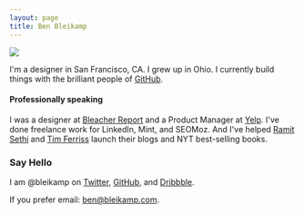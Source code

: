 ```yaml
---
layout: page
title: Ben Bleikamp
---
```


<img src="/images/ben.png" class="pull-right">

I'm a designer in San Francisco, CA. I grew up in Ohio. I currently build things with the brilliant people of [GitHub](http://www.github.com).

<h4>Professionally speaking</h4>

I was a designer at [Bleacher Report](http://bleacherreport.com) and a Product Manager at [Yelp](http://yelp.com). I've done freelance work for LinkedIn, Mint, and SEOMoz. And I've helped [Ramit Sethi](http://iwillteachyoutoberich.com) and [Tim Ferriss](http://fourhourblog.com) launch their blogs and NYT best-selling books.

<h3>Say Hello</h3>

I am @bleikamp on [Twitter](http://twitter.com/bleikamp), [GitHub](http://github.com/bleikamp), and [Dribbble](http://dribbble.com/bleikamp).

If you prefer email: [ben@bleikamp.com](mailto:ben@bleikamp.com).